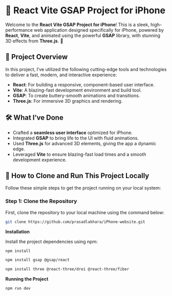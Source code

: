# 📱 React Vite GSAP Project for iPhone

Welcome to the **React Vite GSAP Project for iPhone**! This is a sleek, high-performance web application designed specifically for iPhone, powered by **React**, **Vite**, and animated using the powerful **GSAP** library, with stunning 3D effects from **Three.js**. 🚀

## 🌟 Project Overview

In this project, I’ve utilized the following cutting-edge tools and technologies to deliver a fast, modern, and interactive experience:

- **React**: For building a responsive, component-based user interface.
- **Vite**: A blazing-fast development environment and build tool.
- **GSAP**: To create buttery-smooth animations and transitions.
- **Three.js**: For immersive 3D graphics and rendering.

## 🛠️ What I’ve Done

- Crafted a **seamless user interface** optimized for iPhone.
- Integrated **GSAP** to bring life to the UI with fluid animations.
- Used **Three.js** for advanced 3D elements, giving the app a dynamic edge.
- Leveraged **Vite** to ensure blazing-fast load times and a smooth development experience.

## 🚀 How to Clone and Run This Project Locally

Follow these simple steps to get the project running on your local system:

### Step 1: Clone the Repository

First, clone the repository to your local machine using the command below:

```bash
git clone https://github.com/prasadlakhara/iPhone-website.git
```

**Installation**

Install the project dependencies using npm:

```bash
npm install
```
```bash
npm install gsap @gsap/react
```
```bash
npm install three @react-three/drei @react-three/fiber
```

**Running the Project**

```bash
npm run dev
```
